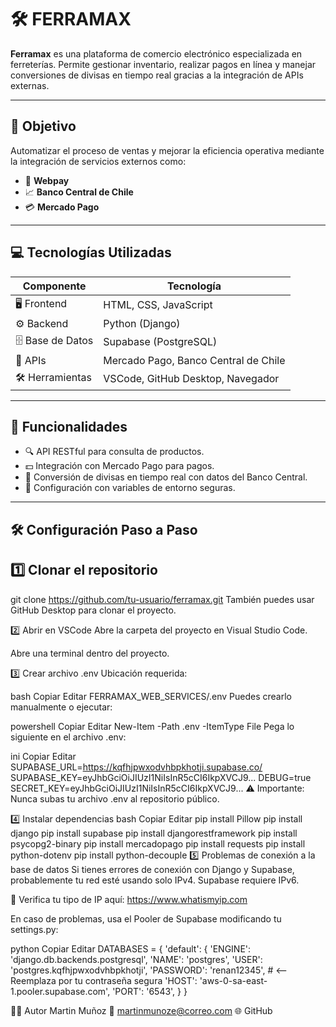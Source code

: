 # 🛠️ FERRAMAX

**Ferramax** es una plataforma de comercio electrónico especializada en ferreterías. Permite gestionar inventario, realizar pagos en línea y manejar conversiones de divisas en tiempo real gracias a la integración de APIs externas.  

---

## 🎯 Objetivo

Automatizar el proceso de ventas y mejorar la eficiencia operativa mediante la integración de servicios externos como:

- 🏦 **Webpay**
- 📈 **Banco Central de Chile**
- 💳 **Mercado Pago**

---

## 💻 Tecnologías Utilizadas

| Componente     | Tecnología               |
|----------------|--------------------------|
| 🖥️ Frontend     | HTML, CSS, JavaScript     |
| ⚙️ Backend      | Python (Django)           |
| 🗄️ Base de Datos| Supabase (PostgreSQL)     |
| 🔌 APIs         | Mercado Pago, Banco Central de Chile |
| 🛠️ Herramientas | VSCode, GitHub Desktop, Navegador |

---

## 🚀 Funcionalidades

- 🔍 API RESTful para consulta de productos.
- 💵 Integración con Mercado Pago para pagos.
- 💱 Conversión de divisas en tiempo real con datos del Banco Central.
- 🔐 Configuración con variables de entorno seguras.

---

## 🛠️ Configuración Paso a Paso

## 1️⃣ Clonar el repositorio
git clone https://github.com/tu-usuario/ferramax.git
También puedes usar GitHub Desktop para clonar el proyecto.

2️⃣ Abrir en VSCode
Abre la carpeta del proyecto en Visual Studio Code.

Abre una terminal dentro del proyecto.

3️⃣ Crear archivo .env
Ubicación requerida:

bash
Copiar
Editar
FERRAMAX_WEB_SERVICES/.env
Puedes crearlo manualmente o ejecutar:

powershell
Copiar
Editar
New-Item -Path .env -ItemType File
Pega lo siguiente en el archivo .env:

ini
Copiar
Editar
SUPABASE_URL=https://kqfhjpwxodvhbpkhotji.supabase.co/
SUPABASE_KEY=eyJhbGciOiJIUzI1NiIsInR5cCI6IkpXVCJ9...
DEBUG=true
SECRET_KEY=eyJhbGciOiJIUzI1NiIsInR5cCI6IkpXVCJ9...
⚠️ Importante: Nunca subas tu archivo .env al repositorio público.

4️⃣ Instalar dependencias
bash
Copiar
Editar
pip install Pillow
pip install django
pip install supabase
pip install djangorestframework
pip install psycopg2-binary
pip install mercadopago
pip install requests
pip install python-dotenv
pip install python-decouple
5️⃣ Problemas de conexión a la base de datos
Si tienes errores de conexión con Django y Supabase, probablemente tu red esté usando solo IPv4. Supabase requiere IPv6.

🔗 Verifica tu tipo de IP aquí: https://www.whatismyip.com

En caso de problemas, usa el Pooler de Supabase modificando tu settings.py:

python
Copiar
Editar
DATABASES = {
    'default': {
        'ENGINE': 'django.db.backends.postgresql',
        'NAME': 'postgres',
        'USER': 'postgres.kqfhjpwxodvhbpkhotji',
        'PASSWORD': 'renan12345',  # <-- Reemplaza por tu contraseña segura
        'HOST': 'aws-0-sa-east-1.pooler.supabase.com',
        'PORT': '6543',
    }
}

🧑‍💻 Autor
Martin Muñoz
📧 martinmunoze@correo.com
🌐 GitHub

